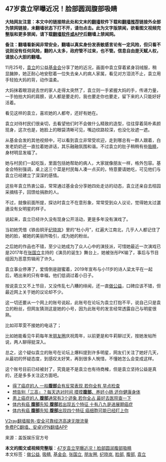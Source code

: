  <h2>47岁袁立罕曝近况！脸部圆润腹部吸睛</h2> <p class="notice"><b>大陆网友注意：本文中的链接除此处和文末的<a href="https://github.com/bannedbook/fanqiang" >翻墙</a>软件下载和<a href="https://github.com/killgcd/justmysocks/blob/master/README.md">翻墙推荐</a>链接外全部为禁网链接，未翻墙状态下打不开，请勿点击。此为文字版禁闻，欲看图文视频完整版和更多禁闻，请下载<a href="https://github.com/bannedbook/fanqiang">翻墙软件或APP</a>后翻墙上禁闻网。</p><p>备注：翻墙看新闻非常安全，翻墙以真实身份发表敏感言论有一定风险，但只看不说则没有任何风险，翻的人太多，政府管不过来，也不管。信息自由是天赋人权，请放心大胆的翻墙。</b></p>  <div class="entry"> <p>11月25号，<a href="https://www.bannedbook.org/bnews/tag/%e8%a2%81%e7%ab%8b/" class="st_tag internal_tag" rel="tag" title="标签 袁立 下的日志">袁立</a>的公益<a href="https://www.bannedbook.org/bnews/tag/%E5%9F%BA%E9%87%91%E4%BC%9A/" class="st_tag internal_tag" rel="tag" title="标签 基金会 下的日志">基金会</a>分享了她的近况，画面中袁立穿着紧身羽绒服，稍显臃肿，她正耐心地安慰着一位失去亲人的病人家属，看见对方泪流不止，袁立用手轻拍大妈的背，动作温柔。</p> <p>大妈抹着眼泪说去世的家人走得太突然了，袁立则一手紧握大妈的手，传递力量，一手拍拍大妈的肩膀，说人都是要走的，我也要走你也要走，留下来的人只能好好活着。</p> <p>看见这样的袁立，喜欢她的人都夸，还好有她在。</p> <p>袁立对待村民们很亲切，去看望他们时不会做什么精致的造型，往往穿着简朴素颜现身，这次也是，她脸上的眼袋清晰可见，嘴边纹路较深，也没化妆遮一遮。</p>  <p>从基金会发的其他视频中，可以看到袁立非常受欢迎，走到哪总有一群人跟着，白发老奶奶还一直拉着她讲话，其乐融融氛围和谐。不过袁立的肚子稍稍有些<a href="https://www.bannedbook.org/bnews/tag/%E5%90%B8%E7%9D%9B/" class="st_tag internal_tag" rel="tag" title="标签 吸睛 下的日志">吸睛</a>，身材明显发福了。</p> <p>她与村民们一起吃饭，里面包括她帮助的病人，大家就像朋友一样，格外包容。基金会特别强调，桌上这三个菜是村民每人凑一点买的，特意要请她吃，可见他们与袁立已经建立了深深的感情。</p> <p>这些年袁立热衷公益，常常通过基金会分享她四处走访的动态，袁立还亲自去桔园采摘桔子，回馈给捐款的人。</p> <p>不过，就像前面所提，探访时袁立不在意形象，常常受到众人议论，觉得她太过邋遢没有女明星的样子。</p>  <p>说起来，袁立已经许久没有现身公开活动，更是多年没有演戏了。</p> <p>当初她凭借《铁齿铜牙<a href="https://www.bannedbook.org/bnews/tag/%e7%ba%aa%e6%99%93%e5%b2%9a/" class="st_tag internal_tag" rel="tag" title="标签 纪晓岚 下的日志">纪晓岚</a>》里的“杜小月”，红遍大江南北，几乎人人都记住了她的脸，被她的美丽所吸引，成为她的粉丝。</p> <p>之后她的作品也不错，至少让她成为了众人心中的演技派，可惜她最近一次演戏已是2017年在<a href="https://www.bannedbook.org/bnews/tag/%e5%bc%a0%e5%9b%bd%e7%ab%8b/" class="st_tag internal_tag" rel="tag" title="标签 张国立 下的日志">张国立</a>主持的《演员的诞生》舞台上，她被张彤PK输了，事后与节目组因为恶意剪辑闹了许久。</p> <p>袁立事业停滞了，爱情倒是甜蜜着，2019年宣布与小11岁的诗人梁太平在一起后，晒出来的只有幸福，他们低调过着小日子。</p>  <p>按说袁立又不上节目，又没传乱七八糟的绯闻，还一直<a href="https://www.bannedbook.org/bnews/tag/%E5%81%9A%E5%85%AC%E7%9B%8A/" class="st_tag internal_tag" rel="tag" title="标签 做公益 下的日志">做公益</a>，口碑应该不错，但最近网上关于她的议论却不少。</p> <p>这一切还要从一个网上的账号说起，此账号在论坛为袁立打抱不平，说自己只是袁立的粉丝，但网友猜测这是她的小号，因为此账号的发言经常透露自己与明星很熟。</p> <p>比如邓萃雯不接她的电话了；</p> <p>比如她能看见牛莉每年发<a href="https://www.bannedbook.org/bnews/tag/%e6%9c%8b%e5%8f%8b%e5%9c%88/" class="st_tag internal_tag" rel="tag" title="标签 朋友圈 下的日志">朋友圈</a>庆祝周年，以前更是和牛莉聊过天，按她发帖所说，两人聊得挺深入。</p>  <p>总之，这个疑似袁立的账号在论坛上爆料提到许多明星，网友们关注了她好几天，从最初的怀疑态度，到感叹太好笑，再到很多人惋惜，不懂她怎么会变成这样。</p> <p>这个账号目前已经被封了，究竟是不是袁立也有待商榷，但是袁立坚持公益是真的，还是多多关注这方面吧。</p> <ul class='op-related-articles' title='相关阅读'> <li><a href='https://www.bannedbook.org/bnews/health/20201006/1409007.html' target='_blank'>得了癌症的人 一般<b>腹部</b>会有反常表现 若你全有 早点检查</a></li> <li><a href='https://www.bannedbook.org/bnews/health/20200919/1399257.html' target='_blank'>想告别「三高」？每天选对时间 摸摸<b>腹部</b>、养好小肠 还你健康身体</a></li> <li><a href='https://www.bannedbook.org/bnews/health/20200910/1393888.html' target='_blank'>患上癌症的人 <b>腹部</b>通常有3个迹象 若你全占 最好去医院查一下</a></li> <li><a href='https://www.bannedbook.org/bnews/health/20200726/1366542.html' target='_blank'>体内有癌 <b>腹部</b>先知 <b>腹部</b>若出现五个特征 十有八九是进展期癌症</a></li> <li><a href='https://www.bannedbook.org/bnews/health/20200406/1307499.html' target='_blank'>体内有癌 <b>腹部</b>先知 <b>腹部</b>出现四个特征 癌细胞可能已经盯上你</a></li> </ul> <p class="texttj"> <a href="https://www.bannedbook.org/forum23/topic22702.html" target="_blank">V2ray翻墙服务-安全可靠经济高速无限流量</a><br/> <a href="https://github.com/bannedbook/fanqiang/wiki/%E7%A6%81%E9%97%BB%E7%BD%91%E5%AE%89%E5%8D%93%E7%BF%BB%E5%A2%99%E6%96%B0%E9%97%BBAPP" target="_blank">免费PC翻墙、安卓VPN翻墙APP</a></p><p> 来源：盖饭娱乐官方号 </p><a name='sharetosocial'></a>       <div><b>本文的图文或视频完整版</b>：<a href='https://www.bannedbook.org/bnews/yule/20201127/1437704.html'>47岁袁立罕曝近况！脸部圆润腹部吸睛</a></div>  </div><!--END ENTRY--> <div class="postfooter"> <div>本文标签：<a href="https://www.bannedbook.org/bnews/tag/%E5%81%9A%E5%85%AC%E7%9B%8A/" rel="tag">做公益</a>, <a href="https://www.bannedbook.org/bnews/tag/%E5%90%B8%E7%9D%9B/" rel="tag">吸睛</a>, <a href="https://www.bannedbook.org/bnews/tag/%E5%9F%BA%E9%87%91%E4%BC%9A/" rel="tag">基金会</a>, <a href="https://www.bannedbook.org/bnews/tag/%e5%bc%a0%e5%9b%bd%e7%ab%8b/" rel="tag">张国立</a>, <a href="https://www.bannedbook.org/bnews/tag/%e6%9c%8b%e5%8f%8b%e5%9c%88/" rel="tag">朋友圈</a>, <a href="https://www.bannedbook.org/bnews/tag/%e7%ba%aa%e6%99%93%e5%b2%9a/" rel="tag">纪晓岚</a>, <a href="https://www.bannedbook.org/bnews/tag/%E8%84%B8%E9%83%A8/" rel="tag">脸部</a>, <a href="https://www.bannedbook.org/bnews/tag/%E8%85%B9%E9%83%A8/" rel="tag">腹部</a>, <a href="https://www.bannedbook.org/bnews/tag/%e8%a2%81%e7%ab%8b/" rel="tag">袁立</a></div>  </div><!--END POSTFOOTER--> 